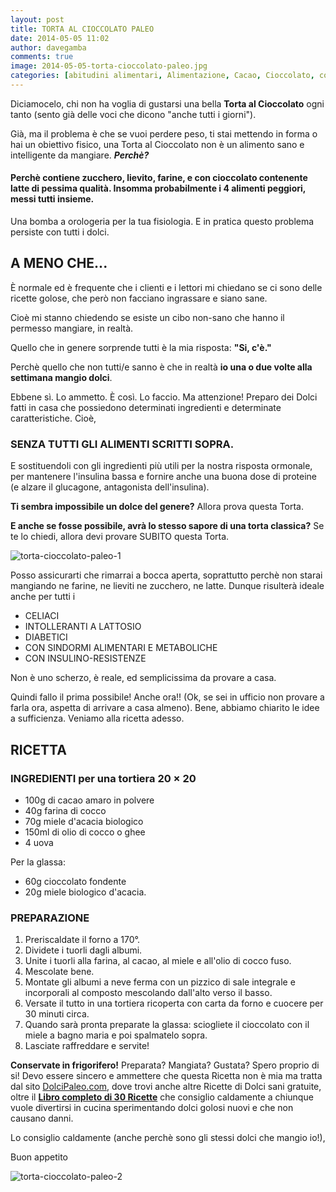 ```yaml
---
layout: post
title: TORTA AL CIOCCOLATO PALEO
date: 2014-05-05 11:02
author: davegamba
comments: true
image: 2014-05-05-torta-cioccolato-paleo.jpg
categories: [abitudini alimentari, Alimentazione, Cacao, Cioccolato, combinazioni alimentari, Dessert, digestione, Dolce, dolci, DolciPaleo.com, Paleo, problemi digestivi, Ricette, Sani, Sara Caramella, Torta]
---
```

Diciamocelo, chi non ha voglia di gustarsi una bella **Torta al Cioccolato** ogni tanto (sento già delle voci che dicono "anche tutti i giorni").

Già, ma il problema è che se vuoi perdere peso, ti stai mettendo in forma o hai un obiettivo fisico, una Torta al Cioccolato non è un alimento sano e intelligente da mangiare. _**Perchè?**_

#### Perchè contiene zucchero, lievito, farine, e con cioccolato contenente latte di pessima qualità. Insomma probabilmente i 4 alimenti peggiori, messi tutti insieme.

Una bomba a orologeria per la tua fisiologia. E in pratica questo problema persiste con tutti i dolci.

A MENO CHE...
-------------

È normale ed è frequente che i clienti e i lettori mi chiedano se ci sono delle ricette golose, che però non facciano ingrassare e siano sane.

Cioè mi stanno chiedendo se esiste un cibo non-sano che hanno il permesso mangiare, in realtà.

Quello che in genere sorprende tutti è la mia risposta: **"Si, c'è."**

Perchè quello che non tutti/e sanno è che in realtà **io una o due volte alla settimana mangio dolci**.

Ebbene sì. Lo ammetto. È così. Lo faccio. Ma attenzione! Preparo dei Dolci fatti in casa che possiedono determinati ingredienti e determinate caratteristiche. Cioè,

### SENZA TUTTI GLI ALIMENTI SCRITTI SOPRA.

E sostituendoli con gli ingredienti più utili per la nostra risposta ormonale, per mantenere l'insulina bassa e fornire anche una buona dose di proteine (e alzare il glucagone, antagonista dell'insulina).

**Ti sembra impossibile un dolce del genere?** Allora prova questa Torta.

**E anche se fosse possibile, avrà lo stesso sapore di una torta classica?** Se te lo chiedi, allora devi provare SUBITO questa Torta.

![torta-cioccolato-paleo-1]({{site.images_root}}2014-05-05-torta-cioccolato-paleo-1.jpg)

Posso assicurarti che rimarrai a bocca aperta, soprattutto perchè non starai mangiando ne farine, ne lieviti ne zucchero, ne latte. Dunque risulterà ideale anche per tutti i

*   CELIACI    
*   INTOLLERANTI A LATTOSIO
*   DIABETICI
*   CON SINDORMI ALIMENTARI E METABOLICHE
*   CON INSULINO-RESISTENZE
    
Non è uno scherzo, è reale, ed semplicissima da provare a casa.

Quindi fallo il prima possibile! Anche ora!! (Ok, se sei in ufficio non provare a farla ora, aspetta di arrivare a casa almeno). Bene, abbiamo chiarito le idee a sufficienza. Veniamo alla ricetta adesso.

RICETTA
-------

### INGREDIENTI per una tortiera 20 × 20

* 100g di cacao amaro in polvere
* 40g farina di cocco
* 70g miele d'acacia biologico
* 150ml di olio di cocco o ghee
* 4 uova

Per la glassa:

* 60g cioccolato fondente
* 20g miele biologico d'acacia.

### PREPARAZIONE

1. Preriscaldate il forno a 170°.
2. Dividete i tuorli dagli albumi.
3. Unite i tuorli alla farina, al cacao, al miele e all'olio di cocco fuso.
4. Mescolate bene.
5. Montate gli albumi a neve ferma con un pizzico di sale integrale e incorporali al composto mescolando dall'alto verso il basso.
6. Versate il tutto in una tortiera ricoperta con carta da forno e cuocere per 30 minuti circa.
7. Quando sarà pronta preparate la glassa: sciogliete il cioccolato con il miele a bagno maria e poi spalmatelo sopra.
8. Lasciate raffreddare e servite!

**Conservate in frigorifero!** Preparata? Mangiata? Gustata? Spero proprio di si! Devo essere sincero e ammettere che questa Ricetta non è mia ma tratta dal sito [DolciPaleo.com](http://www.dolcipaleo.com), dove trovi anche altre Ricette di Dolci sani gratuite, oltre il [**Libro completo di 30 Ricette**](http://www.dolcipaleo.com) che consiglio caldamente a chiunque vuole divertirsi in cucina sperimentando dolci golosi nuovi e che non causano danni.

Lo consiglio caldamente (anche perchè sono gli stessi dolci che mangio io!),

Buon appetito

![torta-cioccolato-paleo-2]({{site.images_root}}2014-05-05-torta-cioccolato-paleo-2.jpg)